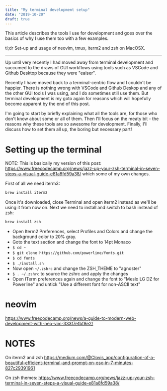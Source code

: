 ```yaml
---
title: "My terminal development setup"
date: "2019-10-20"
draft: true
---
```


This article describes the tools I use for development and goes over the basics
of why I use them too with a few examples.

tl;dr Set-up and usage of neovim, tmux, iterm2 and zsh on MacOSX.

---

Up until very recently I had moved away from terminal development and succumed to the draws
of GUI workflows using tools such as VSCode and Github Desktop because they were "eaiser".

Recently I have moved back to a terminal-centric flow and I couldn't be happier. There is nothing
wrong with VSCode and Github Deskop and any of the other GUI tools I was using, and I do sometimes
still use them. But terminal development is my goto again for reasons which will hopefully become
apparent by the end of this post.

I'm going to start by briefly explaining what all the tools are, for those who don't know about some
or all of them. Then I'll focus on the meaty bit - the reasons why these tools are so awesome for
development. Finally, I'll discuss how to set them all up, the boring but necessary part!

# Setting up the terminal

NOTE: This is basically my version of this post: https://www.freecodecamp.org/news/jazz-up-your-zsh-terminal-in-seven-steps-a-visual-guide-e81a8fd59a38/ which some of my own changes.

First of all we need iterm3:

```bash
brew install iterm2
```

Once it's downloaded, close Terminal and open iterm2 instead as we'll be using it from now on. Next
we need to install and switch to bash instead of zsh:

```bash
brew install zsh
```

- Open Iterm2 Preferences, select Profiles and Colors and change the background color to 20% gray.
- Goto the text section and change the font to 14pt Monaco
- `$ cd ~`
- `$ git clone https://github.com/powerline/fonts.git`
- `$ cd fonts`
- `$ ./install.sh`
- Now open `~/.zshrc` and change the ZSH_THEME to "agnoster"
- `$ . ~/.zshrc` to source the zshrc and apply the changes
- Open ITerm preferences again and change the font to "Meslo LG DZ for Powerline" and untick "Use a different font for non-ASCII text"

# neovim

https://www.freecodecamp.org/news/a-guide-to-modern-web-development-with-neo-vim-333f7efbf8e2/

# NOTES

On iterm2 and zsh
https://medium.com/@Clovis_app/configuration-of-a-beautiful-efficient-terminal-and-prompt-on-osx-in-7-minutes-827c29391961

On zsh themes:
https://www.freecodecamp.org/news/jazz-up-your-zsh-terminal-in-seven-steps-a-visual-guide-e81a8fd59a38/
